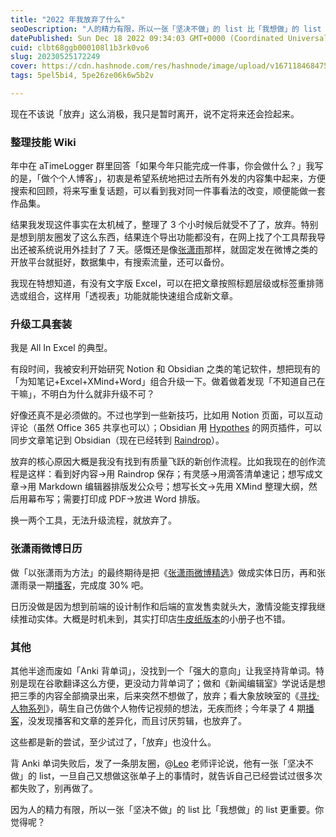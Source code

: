 ```yaml
---
title: "2022 年我放弃了什么"
seoDescription: "人的精力有限，所以一张「坚决不做」的 list 比「我想做」的 list 更重要。你觉得呢？"
datePublished: Sun Dec 18 2022 09:34:03 GMT+0000 (Coordinated Universal Time)
cuid: clbt68ggb000108l1b3rk0vo6
slug: 20230525172249
cover: https://cdn.hashnode.com/res/hashnode/image/upload/v1671184684758/z72EcqROB.jpg
tags: 5pel5bi4, 5pe26ze06k6w5b2v

---
```


现在不该说「放弃」这么消极，我只是暂时离开，说不定将来还会捡起来。

### 整理技能 Wiki

年中在 aTimeLogger 群里回答「如果今年只能完成一件事，你会做什么？」我写的是，「做个个人博客」，初衷是希望系统地把过去所有外发的内容集中起来，方便搜索和回顾，将来写重复话题，可以看到我对同一件事看法的改变，顺便能做一套作品集。

结果我发现这件事实在太机械了，整理了 3 个小时候后就受不了了，放弃。特别是想到朋友圈发了这么东西，结果连个导出功能都没有，在网上找了个工具帮我导出还被系统说用外挂封了 7 天。感慨还是像[张潇雨](https://weibo.com/u/1977585731)那样，就固定发在微博之类的开放平台就挺好，数据集中，有搜索流量，还可以备份。

我现在特想知道，有没有文字版 Excel，可以在把文章按照标题层级或标签重排筛选或组合，这样用「透视表」功能就能快速组合成新文章。

### 升级工具套装

我是 All In Excel 的典型。

有段时间，我被安利开始研究 Notion 和 Obsidian 之类的笔记软件，想把现有的「为知笔记+Excel+XMind+Word」组合升级一下。做着做着发现「不知道自己在干嘛」，不明白为什么就非升级不可？

好像还真不是必须做的。不过也学到一些新技巧，比如用 Notion 页面，可以互动评论（虽然 Office 365 共享也可以）；Obsidian 用 [Hypothes](https://web.hypothes.is/) 的网页插件，可以同步文章笔记到 Obsidian（现在已经转到 [Raindrop](https://raindrop.io/)）。

放弃的核心原因大概是我没有找到有质量飞跃的新创作流程。比如我现在的创作流程是这样：看到好内容→用 Raindrop 保存；有灵感→用滴答清单速记；想写成文章→用 Markdown 编辑器排版发公众号；想写长文→先用 XMind 整理大纲，然后用幕布写；需要打印成 PDF→放进 Word 排版。

换一两个工具，无法升级流程，就放弃了。

### 张潇雨微博日历

做「以张潇雨为方法」的最终期待是把《[张潇雨微博精选](https://rili.zxy.wiki/)》做成实体日历，再和张潇雨录一期[播客](https://www.xiaoyuzhoufm.com/podcast/5e74543a418a84a046c4e50e)，完成度 30% 吧。

日历没做是因为想到前端的设计制作和后端的宣发售卖就头大，激情没能支撑我继续推动实体。大概是时机未到，其实打印店[牛皮纸版本](https://weibo.com/1977585731/MayHr61dy)的小册子也不错。

### 其他

其他半途而废如「Anki 背单词」，没找到一个「强大的意向」让我坚持背单词。特别是现在谷歌翻译这么方便，更没动力背单词了；做和《新闻编辑室》学说话是想把三季的内容全部摘录出来，后来突然不想做了，放弃；看大象放映室的《[寻找·人物系列](https://space.bilibili.com/49246269/channel/collectiondetail?sid=20179)》，萌生自己仿做个人物传记视频的想法，无疾而终；今年录了 4 期[播客](https://pan.baidu.com/s/1HboXmZ7N0rFr66Y45HrODw?pwd=a5ej)，没发现播客和文章的差异化，而且讨厌剪辑，也放弃了。

这些都是新的尝试，至少试过了，「放弃」也没什么。

背 Anki 单词失败后，发了一条朋友圈，@[Leo](https://www.zhihu.com/people/LearnHacks) 老师评论说，他有一张「坚决不做」的 list，一旦自己又想做这张单子上的事情时，就告诉自己已经尝试过很多次都失败了，别再做了。

因为人的精力有限，所以一张「坚决不做」的 list 比「我想做」的 list 更重要。你觉得呢？